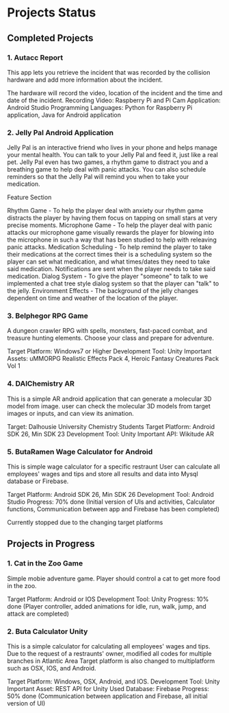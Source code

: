 # Projects Status
  
  

## Completed Projects 
  
  
### 1. Autacc Report
This app lets you retrieve the incident that was recorded by the collision hardware and add more information about the incident.
  
  The hardware will record the video, location of the incident and the time and date of the incident.
Recording Video: Raspberry Pi and Pi Cam
Application: Android Studio
Programming Languages: Python for Raspberry Pi application, Java for Android application

### 2. Jelly Pal Android Application
Jelly Pal is an interactive friend who lives in your phone and helps manage your mental health. 
You can talk to your Jelly Pal and feed it, just like a real pet. 
Jelly Pal even has two games, a rhythm game to distract you and a breathing game to help deal with panic attacks. 
You can also schedule reminders so that the Jelly Pal will remind you when to take your medication.

Feature Section

Rhythm Game - To help the player deal with anxiety our rhythm game distracts the player by having them focus on tapping on small stars at very precise moments.
Microphone Game - To help the player deal with panic attacks our microphone game visually rewards the player for blowing into the microphone in such a way that has been studied to help with releaving panic attacks.
Medication Scheduling - To help remind the player to take their medications at the correct times their is a scheduling system so the player can set what medication, and what times/dates they need to take said medication. Notifications are sent when the player needs to take said medication.
Dialog System - To give the player "someone" to talk to we implemented a chat tree style dialog system so that the player can "talk" to the jelly.
Environment Effects - The background of the jelly changes dependent on time and weather of the location of the player.


### 3. Belphegor RPG Game

A dungeon crawler RPG with spells, monsters, fast-paced combat, and treasure hunting elements. Choose your class and prepare for adventure.

Target Platform: Windows7 or Higher
Development Tool: Unity
Important Assets: uMMORPG Realistic Effects Pack 4, Heroic Fantasy Creatures Pack Vol 1

### 4. DAlChemistry AR 

This is a simple AR android application that can generate a molecular 3D model from image.
user can check the molecular 3D models from target images or inputs, and can view its animation.

Target: Dalhousie University Chemistry Students
Target Platform: Android SDK 26, Min SDK 23
Development Tool: Unity
Important API: Wikitude AR

### 5. ButaRamen Wage Calculator for Android

This is simple wage calculator for a specific restraunt
User can calculate all employees' wages and tips and store all results and data into Mysql database or Firebase. 

Target Platform: Android SDK 26, Min SDK 26
Development Tool: Android Studio
Progress: 70% done (Initial version of UIs and activities, Calculator functions, Communication between app and Firebase has been completed)

Currently stopped due to the changing target platforms 

## Projects in Progress

### 1. Cat in the Zoo Game
Simple mobie adventure game. Player should control a cat to get more food in the zoo.

Target Platform: Android or IOS
Development Tool: Unity
Progress: 10% done (Player controller, added animations for idle, run, walk, jump, and attack are completed)


### 2. Buta Calculator Unity
This is a simple calculator for calculating all employees' wages and tips.
Due to the request of a restraunts' owner, modified all codes for multiple branches in Atlantic Area
Target platform is also changed to multiplatform such as OSX, IOS, and Android.

Target Platform: Windows, OSX, Android, and IOS.
Development Tool: Unity
Important Asset: REST API for Unity
Used Database: Firebase
Progress: 50% done (Communication between application and Firebase, all initial version of UI)

